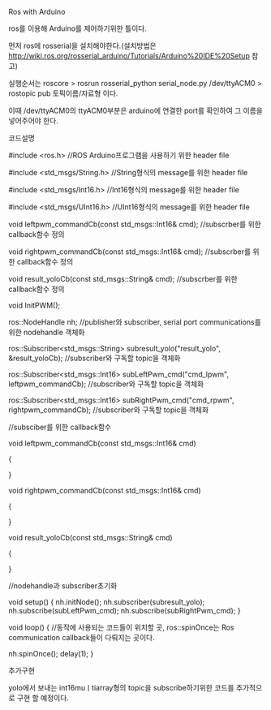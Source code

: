 Ros with Arduino

ros를 이용해 Arduino를 제어하기위한 틀이다.


먼저 ros에 rosserial을 설치해야한다.(설치방법은 http://wiki.ros.org/rosserial_arduino/Tutorials/Arduino%20IDE%20Setup 참고)



실행순서는 roscore > rosrun rosserial_python serial_node.py /dev/ttyACM0 > rostopic pub 토픽이름/자료형 이다.

이때 /dev/ttyACM0의 ttyACM0부분은 arduino에 연결한 port를 확인하여 그 이름을 넣어주어야 한다.



코드설명


#include <ros.h> //ROS Arduino프로그램을 사용하기 위한 header file



#include <std_msgs/String.h> //String형식의 message를 위한 header file



#include <std_msgs/Int16.h> //Int16형식의 message를 위한 header file



#include <std_msgs/UInt16.h> //UInt16형식의 message를 위한 header file

void leftpwm_commandCb(const std_msgs::Int16& cmd); //subscrber를 위한 callback함수 정의

void rightpwm_commandCb(const std_msgs::Int16& cmd); //subscrber를 위한 callback함수 정의

void result_yoloCb(const std_msgs::String& cmd); //subscrber를 위한 callback함수 정의

void InitPWM();

ros::NodeHandle nh; //publisher와 subscriber, serial port communications를 위한 nodehandle 객체화

ros::Subscriber<std_msgs::String> subresult_yolo("result_yolo", &result_yoloCb); //subscriber와 구독할 topic을 객체화

ros::Subscriber<std_msgs::Int16> subLeftPwm_cmd("cmd_lpwm", leftpwm_commandCb); //subscriber와 구독할 topic을 객체화

ros::Subscriber<std_msgs::Int16> subRightPwm_cmd("cmd_rpwm", rightpwm_commandCb); //subscriber와 구독할 topic을 객체화

//subsciber를 위한 callback함수

void leftpwm_commandCb(const std_msgs::Int16& cmd) 

{
  
}

void rightpwm_commandCb(const std_msgs::Int16& cmd) 

{

}

void result_yoloCb(const std_msgs::String& cmd) 

{

}

//nodehandle과 subscriber초기화

void setup() { 
 nh.initNode();
 nh.subscriber(subresult_yolo);
 nh.subscribe(subLeftPwm_cmd);
 nh.subscribe(subRightPwm_cmd);
}

void loop() { //동작에 사용되는 코드들이 위치할 곳, ros::spinOnce는 Ros communication callback들이 다뤄지는 곳이다.
 
 nh.spinOnce();
 delay(1);
}


추가구현

yolo에서 보내는 int16muㅣtiarray형의 topic을 subscribe하기위한 코드를 추가적으로 구현 할 예정이다.
